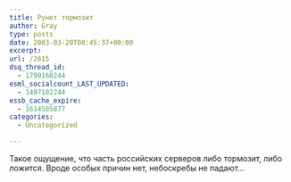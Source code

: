 ```yaml
---
title: Рунет тормозит
author: Gray
type: posts
date: 2003-03-20T08:45:37+00:00
excerpt:
url: /2615
dsq_thread_id:
  - 1799168244
esml_socialcount_LAST_UPDATED:
  - 1497102244
essb_cache_expire:
  - 1614585877
categories:
  - Uncategorized

---
```








Такое ощущение, что часть российских серверов либо тормозит, либо ложится. Вроде особых причин нет, небоскребы не падают&#8230;